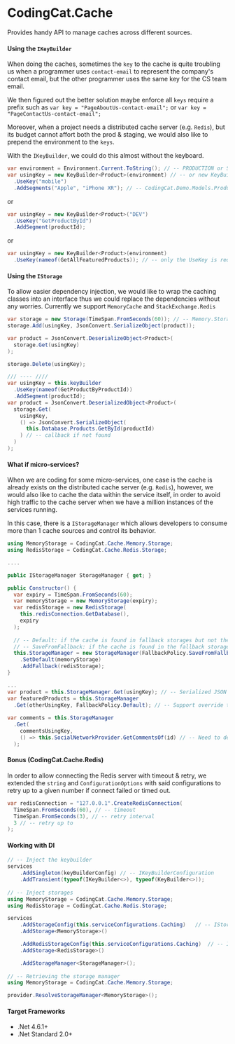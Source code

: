 # CodingCat.Cache

Provides handy API to manage caches across different sources.


#### Using the `IKeyBuilder`

When doing the caches, sometimes the `key` to the cache is quite troubling us when a programmer uses `contact-email` to represent the company's contact email, but the other programmer uses the same key for the CS team email.

We then figured out the better solution maybe enforce all `keys` require a prefix such as `var key = "PageAboutUs-contact-email";` or `var key = "PageContactUs-contact-email";`

Moreover, when a project needs a distributed cache server (e.g. `Redis`), but its budget cannot affort both the prod & staging, we would also like to prepend the environment to the `keys`.

With the `IKeyBuilder`, we could do this almost without the keyboard.

```csharp
var environment = Environment.Current.ToString(); // -- PRODUCTION or STAGING or DEBUG
var usingKey = new KeyBuilder<Product>(environment) // -- or new KeyBuilder(this.GetType(), environment);
  .UseKey("mobile")
  .AddSegments("Apple", "iPhone XR"); // -- CodingCat.Demo.Models.Product-DEBUG-Apple-iPhone XR
```

or 

```csharp
var usingKey = new KeyBuilder<Product>("DEV")
  .UseKey("GetProductById")
  .AddSegment(productId);
```

or

```csharp
var usingKey = new KeyBuilder<Product>(environment)
  .UseKey(nameof(GetAllFeaturedProducts)); // -- only the UseKey is required
```


#### Using the `IStorage`

To allow easier dependency injection, we would like to wrap the caching classes into an interface thus we could replace the dependencies without any worries. Currently we support `MemoryCache` and `StackExchange.Redis`

```csharp
var storage = new Storage(TimeSpan.FromSeconds(60)); // -- Memory.Storage
storage.Add(usingKey, JsonConvert.SerializeObject(product));

var product = JsonConvert.DeserializeObject<Product>(
  storage.Get(usingKey)
);

storage.Delete(usingKey);

/// ---- ////
var usingKey = this.keyBuilder
  .UseKey(nameof(GetProductByProductId))
  .AddSegment(productId);
var product = JsonConvert.DeserializedObject<Product>(
  storage.Get(
    usingKey,
    () => JsonConvert.SerializeObject(
      this.Database.Products.GetById(productId)
    ) // -- callback if not found
  )
);
```


#### What if micro-services?

When we are coding for some micro-services, one case is the cache is already exists on the distributed cache server (e.g. `Redis`), however, we would also like to cache the data within the service itself, in order to avoid high traffic to the cache server when we have a million instances of the services running.

In this case, there is a `IStorageManager` which allows developers to consume more than 1 cache sources and control its behavior.

```csharp
using MemoryStorage = CodingCat.Cache.Memory.Storage;
using RedisStorage = CodingCat.Cache.Redis.Storage;

....

public IStorageManager StorageManager { get; }

public Constructor() {
  var expiry = TimeSpan.FromSeconds(60);
  var memoryStorage = new MemoryStorage(expiry);
  var redisStorage = new RedisStorage(
    this.redisConnection.GetDatabase(),
    expiry
  );
  
  // -- Default: if the cache is found in fallback storages but not the default storage, only return the value but not saving into the default storage
  // -- SaveFromFallback: if the cache is found in the fallback storages but not the default storage, the manager will save the value from fallback to the default storage
  this.StorageManager = new StorageManager(FallbackPolicy.SaveFromFallback)
    .SetDefault(memoryStorage)
    .AddFallback(redisStorage);
}

...
var product = this.StorageManager.Get(usingKey); // -- Serialized JSON
var featuredProducts = this.StorageManager
  .Get(otherUsingKey, FallbackPolicy.Default); // -- Support override the behavior!
  
var comments = this.StorageManager
  .Get(
    commentsUsingKey,
    () => this.SocialNetworkProvider.GetCommentsOf(id) // -- Need to deserialize from JSON before retun
  );
```

#### Bonus (CodingCat.Cache.Redis)

In order to allow connecting the Redis server with timeout & retry, we extended the `string` and `ConfigurationOptions` with said configurations to retry up to a given number if connect failed or timed out.

```csharp
var redisConnection = "127.0.0.1".CreateRedisConnection(
  TimeSpan.FromSeconds(60), // -- timeout
  TimeSpan.FromSeconds(3), // -- retry interval
  3 // -- retry up to
);
```


#### Working with DI

```csharp
// -- Inject the keybuilder
services
    .AddSingleton(keyBuilderConfig) // -- IKeyBuilderConfiguration
    .AddTransient(typeof(IKeyBuilder<>), typeof(KeyBuilder<>));
    
// -- Inject storages
using MemoryStorage = CodingCat.Cache.Memory.Storage;
using RedisStorage = CodingCat.Cache.Redis.Storage;

services
    .AddStorageConfig(this.serviceConfigurations.Caching)   // -- IStorageConfiguration or IRedisStorageConfiguration
    .AddStorage<MemoryStorage>()

    .AddRedisStorageConfig(this.serviceConfigurations.Caching)  // -- IRedisStorageConfiguration
    .AddStorage<RedisStorage>()

    .AddStorageManager<StorageManager>();
    
// -- Retrieving the storage manager
using MemoryStorage = CodingCat.Cache.Memory.Storage;

provider.ResolveStorageManager<MemoryStorage>();
```


#### Target Frameworks

- .Net 4.6.1+
- .Net Standard 2.0+